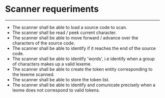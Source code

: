 # Scanner requeriments
---

+ The scanner shall be able to load a source code to scan.
+ The scanner shall be read / peek current character.
+ The scanner shall be able to move forward  / advance over the characters of the source code.
+ The scanner shall be able to identify if it reaches the end of the source code.
+ The scanner shall be able to identify 'words', i.e identify when a group of characters makes up a valid lexeme.
+ The scanner shall be able to create the token entity corresponding to the lexeme scanned.
+ The scanner shall be able to store the token list.
+ The scanner shall be able to identify and comunicate precisely when a lexme does not correspond to valid tokens.
